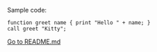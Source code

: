 Sample code:
```
function greet name { print "Hello " + name; }
call greet "Kitty";
```
[Go to README.md](README.md)
